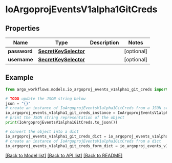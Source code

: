 # IoArgoprojEventsV1alpha1GitCreds


## Properties

Name | Type | Description | Notes
------------ | ------------- | ------------- | -------------
**password** | [**SecretKeySelector**](SecretKeySelector.md) |  | [optional] 
**username** | [**SecretKeySelector**](SecretKeySelector.md) |  | [optional] 

## Example

```python
from argo_workflows.models.io_argoproj_events_v1alpha1_git_creds import IoArgoprojEventsV1alpha1GitCreds

# TODO update the JSON string below
json = "{}"
# create an instance of IoArgoprojEventsV1alpha1GitCreds from a JSON string
io_argoproj_events_v1alpha1_git_creds_instance = IoArgoprojEventsV1alpha1GitCreds.from_json(json)
# print the JSON string representation of the object
print(IoArgoprojEventsV1alpha1GitCreds.to_json())

# convert the object into a dict
io_argoproj_events_v1alpha1_git_creds_dict = io_argoproj_events_v1alpha1_git_creds_instance.to_dict()
# create an instance of IoArgoprojEventsV1alpha1GitCreds from a dict
io_argoproj_events_v1alpha1_git_creds_form_dict = io_argoproj_events_v1alpha1_git_creds.from_dict(io_argoproj_events_v1alpha1_git_creds_dict)
```
[[Back to Model list]](../README.md#documentation-for-models) [[Back to API list]](../README.md#documentation-for-api-endpoints) [[Back to README]](../README.md)


